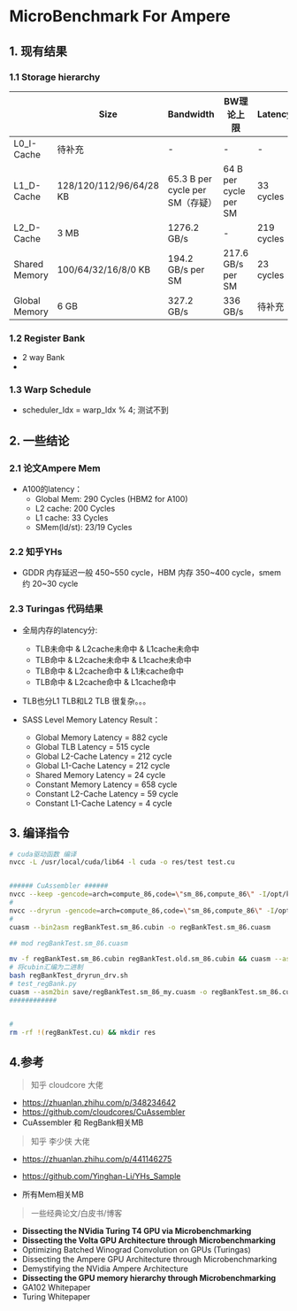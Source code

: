 # MicroBenchmark For Ampere

## 1. 现有结果

### 1.1 Storage hierarchy

|               | Size                    | Bandwidth                       | BW理论上限            | Latency    |
| ------------- | ----------------------- | ------------------------------- | --------------------- | ---------- |
| L0_I-Cache    | 待补充                  | -                               | -                     | -          |
| L1_D-Cache    | 128/120/112/96/64/28 KB | 65.3 B per cycle per SM（存疑） | 64 B per cycle per SM | 33 cycles  |
| L2_D-Cache    | 3 MB                    | 1276.2 GB/s                     | -                     | 219 cycles |
| Shared Memory | 100/64/32/16/8/0 KB     | 194.2 GB/s per SM               | 217.6 GB/s per SM     | 23 cycles  |
| Global Memory | 6 GB                    | 327.2 GB/s                      | 336 GB/s              | 待补充     |

### 1.2 Register Bank

- 2 way Bank
- 

### 1.3 Warp Schedule

- scheduler_Idx = warp_Idx % 4; 测试不到 



## 2. 一些结论

### 2.1 论文Ampere Mem

- A100的latency：
  - Global Mem: 290 Cycles (HBM2 for A100)
  - L2 cache: 200 Cycles
  - L1 cache: 33 Cycles
  - SMem(ld/st): 23/19 Cycles



### 2.2 知乎YHs

- GDDR 内存延迟一般 450\~550 cycle，HBM 内存 350\~400 cycle，smem 约 20\~30 cycle



### 2.3 Turingas 代码结果

- 全局内存的latency分:
  - TLB未命中 & L2cache未命中 & L1cache未命中
  - TLB命中 & L2cache未命中 & L1cache未命中
  - TLB命中 & L2cache命中 & L1未cache命中
  - TLB命中 & L2cache命中 & L1cache命中
- TLB也分L1 TLB和L2 TLB 很复杂。。。



- SASS Level Memory Latency Result：
  - Global    Memory    Latency     =  882 cycle
  - Global    TLB       Latency     =  515 cycle
  - Global    L2-Cache  Latency     =  212 cycle
  - Global    L1-Cache  Latency     =  212 cycle
  - Shared    Memory    Latency     =   24 cycle
  - Constant  Memory    Latency     =  658 cycle
  - Constant  L2-Cache  Latency     =   59 cycle
  - Constant  L1-Cache  Latency     =    4 cycle



## 3. 编译指令

~~~bash
# cuda驱动函数 编译
nvcc -L /usr/local/cuda/lib64 -l cuda -o res/test test.cu


###### CuAssembler ###### 
nvcc --keep -gencode=arch=compute_86,code=\"sm_86,compute_86\" -I/opt/kaiProjects/GEMM_kai/Utils -L /usr/local/cuda/lib64 -l cuda -o res/regBankTest regBankTest.cu 
#
nvcc --dryrun -gencode=arch=compute_86,code=\"sm_86,compute_86\" -I/opt/kaiProjects/GEMM_kai/Utils -L /usr/local/cuda/lib64 -l cuda -o res/regBankTest regBankTest.cu 2>&1 | tee regBankTest_dryrun.sh
#
cuasm --bin2asm regBankTest.sm_86.cubin -o regBankTest.sm_86.cuasm

## mod regBankTest.sm_86.cuasm

mv -f regBankTest.sm_86.cubin regBankTest.old.sm_86.cubin && cuasm --asm2bin regBankTest.sm_86.cuasm -o regBankTest.sm_86.cubin
# 将cubin汇编为二进制
bash regBankTest_dryrun_drv.sh
# test_regBank.py
cuasm --asm2bin save/regBankTest.sm_86_my.cuasm -o regBankTest.sm_86.cubin
############ 


# 
rm -rf !(regBankTest.cu) && mkdir res
~~~



## 4.参考

> 知乎 cloudcore 大佬

- https://zhuanlan.zhihu.com/p/348234642
- https://github.com/cloudcores/CuAssembler
- CuAssembler 和 RegBank相关MB

> 知乎 李少侠 大佬

- https://zhuanlan.zhihu.com/p/441146275
- https://github.com/Yinghan-Li/YHs_Sample

- 所有Mem相关MB

> 一些经典论文/白皮书/博客

- **Dissecting the NVidia Turing T4 GPU via Microbenchmarking**
- **Dissecting the Volta GPU Architecture through Microbenchmarking**
- Optimizing Batched Winograd Convolution on GPUs (Turingas)
- Dissecting the Ampere GPU Architecture through Microbenchmarking
- Demystifying the NVidia Ampere Architecture
- **Dissecting the GPU memory hierarchy through Microbenchmarking**
- GA102 Whitepaper
- Turing Whitepaper
